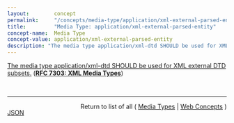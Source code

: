 ```yaml
---
layout:        concept
permalink:     "/concepts/media-type/application/xml-external-parsed-entity"
title:         "Media Type: application/xml-external-parsed-entity"
concept-name:  Media Type
concept-value: application/xml-external-parsed-entity
description: "The media type application/xml-dtd SHOULD be used for XML external DTD subsets."
---
```


[The media type application/xml-dtd SHOULD be used for XML external DTD subsets.](http://tools.ietf.org/html/rfc7303#section-4.1 "Read documentation for Media Type &#34;application/xml-external-parsed-entity&#34;") (**[RFC 7303: XML Media Types](/specs/IETF/RFC/7303 "This specification standardizes three media types - application/xml, application/xml-external-parsed-entity, and application/xml-dtd - for use in exchanging network entities that are related to the Extensible Markup Language (XML) while defining text/xml and text/xml-external-parsed-entity as aliases for the respective application/ types. This specification also standardizes the '+xml' suffix for naming media types outside of these five types when those media types represent XML MIME entities.")**)

<br/>
<hr/>

<p style="float : left"><a href="./application/xml-external-parsed-entity.json" title="JSON representing this particular Web Concept value">JSON</a></p>
<p style="text-align: right">Return to list of all ( <a href="../media-type/">Media Types</a> | <a href="../">Web Concepts</a> )</p>
